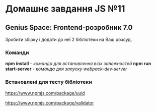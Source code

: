# Домашнє завдання JS №11
## Genius Space: Frontend-розробник 7.0

Зробити збірку і додати до неї 2 бібліотеки на Ваш розсуд.

### Команди
**npm install** - *команда для встановлення всіх залежностей*
**npm run start-server** - *команда для запуску webpack-dev-server*

### Встановлені для тесту бібліотеки

https://www.npmjs.com/package/uuid

https://www.npmjs.com/package/validator
